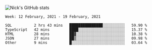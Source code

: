 ![Nick's GitHub stats](https://github-readme-stats.vercel.app/api?username=nickdark&theme=vue&show_icons=true)


<!--START_SECTION:waka-->
```text
Week: 12 February, 2021 - 19 February, 2021

SQL          2 hrs 43 mins   ███████████████░░░░░░░░░░   59.90 % 
TypeScript   42 mins         ████░░░░░░░░░░░░░░░░░░░░░   15.37 % 
HTML         28 mins         ██▓░░░░░░░░░░░░░░░░░░░░░░   10.38 % 
JSON         27 mins         ██▒░░░░░░░░░░░░░░░░░░░░░░   09.98 % 
Other        9 mins          █░░░░░░░░░░░░░░░░░░░░░░░░   03.64 % 
```
<!--END_SECTION:waka-->

<!--
**nickdark/nickdark** is a ✨ _special_ ✨ repository because its `README.md` (this file) appears on your GitHub profile.

Here are some ideas to get you started:

- 🔭 I’m currently working on ...
- 🌱 I’m currently learning ...
- 👯 I’m looking to collaborate on ...
- 🤔 I’m looking for help with ...
- 💬 Ask me about ...
- 📫 How to reach me: ...
- 😄 Pronouns: ...
- ⚡ Fun fact: ...
-->
